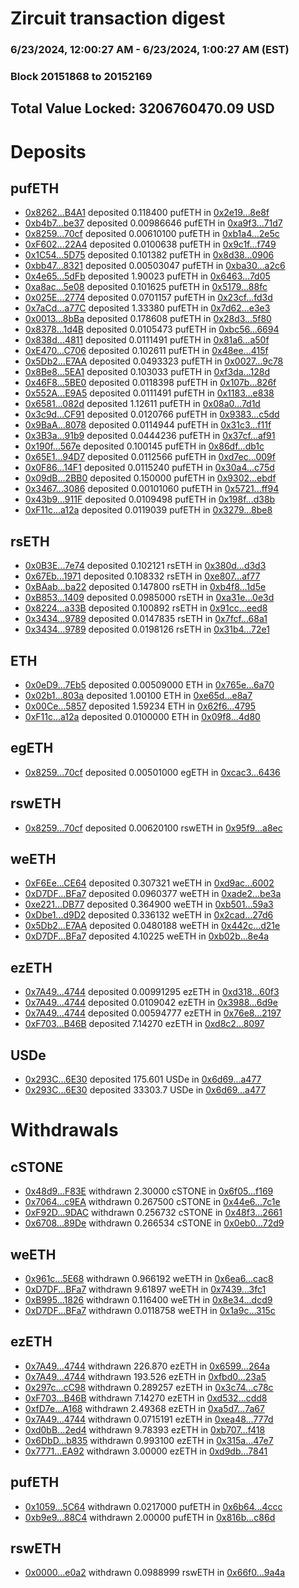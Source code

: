 # Zircuit transaction digest
### 6/23/2024, 12:00:27 AM - 6/23/2024, 1:00:27 AM (EST)
### Block 20151868 to 20152169

## Total Value Locked: 3206760470.09 USD

# Deposits
## pufETH
- [0x8262...B4A1](https://etherscan.io/address/0x82621C7f9d4705eECB25c102410CC1Fc6992B4A1) deposited 0.118400 pufETH in [0x2e19...8e8f](https://etherscan.io/tx/0x82621C7f9d4705eECB25c102410CC1Fc6992B4A1)
- [0xb4b7...be37](https://etherscan.io/address/0xb4b7F08df69EC0E7Eedb134184A75BcABC66be37) deposited 0.00986646 pufETH in [0xa9f3...71d7](https://etherscan.io/tx/0xb4b7F08df69EC0E7Eedb134184A75BcABC66be37)
- [0x8259...70cf](https://etherscan.io/address/0x8259B329F4F634f621bC9e4e255a56C629Ff70cf) deposited 0.00610100 pufETH in [0xb1a4...2e5c](https://etherscan.io/tx/0x8259B329F4F634f621bC9e4e255a56C629Ff70cf)
- [0xF602...22A4](https://etherscan.io/address/0xF6020eF5c10405914e38F995C88DE36a05E822A4) deposited 0.0100638 pufETH in [0x9c1f...f749](https://etherscan.io/tx/0xF6020eF5c10405914e38F995C88DE36a05E822A4)
- [0x1C54...5D75](https://etherscan.io/address/0x1C54c331ac240cbc5e8Ab94937cE42729Fc85D75) deposited 0.101382 pufETH in [0x8d38...0906](https://etherscan.io/tx/0x1C54c331ac240cbc5e8Ab94937cE42729Fc85D75)
- [0xbb47...8321](https://etherscan.io/address/0xbb47A1B487B7AF5e594bFe7f1aFFdB53D9748321) deposited 0.00503047 pufETH in [0xba30...a2c6](https://etherscan.io/tx/0xbb47A1B487B7AF5e594bFe7f1aFFdB53D9748321)
- [0x4e65...5dFb](https://etherscan.io/address/0x4e65539bb5F893CCD2B71D3d807b5112e1b85dFb) deposited 1.90023 pufETH in [0x6463...7d05](https://etherscan.io/tx/0x4e65539bb5F893CCD2B71D3d807b5112e1b85dFb)
- [0xa8ac...5e08](https://etherscan.io/address/0xa8ac7c77179E396Cd6F3E3A5d61701bf99055e08) deposited 0.101625 pufETH in [0x5179...88fc](https://etherscan.io/tx/0xa8ac7c77179E396Cd6F3E3A5d61701bf99055e08)
- [0x025E...2774](https://etherscan.io/address/0x025E545E693CfEB629bB5B7Be72fEA50Fa772774) deposited 0.0701157 pufETH in [0x23cf...fd3d](https://etherscan.io/tx/0x025E545E693CfEB629bB5B7Be72fEA50Fa772774)
- [0x7aCd...a77C](https://etherscan.io/address/0x7aCda5bCE04a3Eb91F4963e650443B39c1c7a77C) deposited 1.33380 pufETH in [0x7d62...e3e3](https://etherscan.io/tx/0x7aCda5bCE04a3Eb91F4963e650443B39c1c7a77C)
- [0x0013...8bBa](https://etherscan.io/address/0x00136438Ee75d4bF6E5Ca4B45e97E62F3aac8bBa) deposited 0.178608 pufETH in [0x28d3...5f80](https://etherscan.io/tx/0x00136438Ee75d4bF6E5Ca4B45e97E62F3aac8bBa)
- [0x8378...1d4B](https://etherscan.io/address/0x8378172aC3e36672e11a40d614ebb479E8651d4B) deposited 0.0105473 pufETH in [0xbc56...6694](https://etherscan.io/tx/0x8378172aC3e36672e11a40d614ebb479E8651d4B)
- [0x838d...4811](https://etherscan.io/address/0x838d58cFCa1916B23ccCa8cDBA475A8D08104811) deposited 0.0111491 pufETH in [0x81a6...a50f](https://etherscan.io/tx/0x838d58cFCa1916B23ccCa8cDBA475A8D08104811)
- [0xE470...C706](https://etherscan.io/address/0xE470B5BAf702260Bb165B9b1e21c3C9E08c0C706) deposited 0.102611 pufETH in [0x48ee...415f](https://etherscan.io/tx/0xE470B5BAf702260Bb165B9b1e21c3C9E08c0C706)
- [0x5Db2...E7AA](https://etherscan.io/address/0x5Db20437c9b6368f07a3988b8F67c2174486E7AA) deposited 0.0493323 pufETH in [0x0027...9c78](https://etherscan.io/tx/0x5Db20437c9b6368f07a3988b8F67c2174486E7AA)
- [0x8Be8...5EA1](https://etherscan.io/address/0x8Be84885356161EBe9d27DFC9e6FCF73748a5EA1) deposited 0.103033 pufETH in [0xf3da...128d](https://etherscan.io/tx/0x8Be84885356161EBe9d27DFC9e6FCF73748a5EA1)
- [0x46F8...5BE0](https://etherscan.io/address/0x46F8E19C9D0b355bdF89653db3De94C3B76e5BE0) deposited 0.0118398 pufETH in [0x107b...826f](https://etherscan.io/tx/0x46F8E19C9D0b355bdF89653db3De94C3B76e5BE0)
- [0x552A...E9A5](https://etherscan.io/address/0x552A7f4f215B3cB0442984efCcd3451CA13DE9A5) deposited 0.0111491 pufETH in [0x1183...e838](https://etherscan.io/tx/0x552A7f4f215B3cB0442984efCcd3451CA13DE9A5)
- [0x6581...082d](https://etherscan.io/address/0x65810626124589396c979ee0C120054C7eE2082d) deposited 1.12611 pufETH in [0x08a0...7d1d](https://etherscan.io/tx/0x65810626124589396c979ee0C120054C7eE2082d)
- [0x3c9d...CF91](https://etherscan.io/address/0x3c9dF256188c5028838982313F68256e7B16CF91) deposited 0.0120766 pufETH in [0x9383...c5dd](https://etherscan.io/tx/0x3c9dF256188c5028838982313F68256e7B16CF91)
- [0x9BaA...8078](https://etherscan.io/address/0x9BaA93aB42794AC160a2C518a8e941dee47a8078) deposited 0.0114944 pufETH in [0x31c3...f11f](https://etherscan.io/tx/0x9BaA93aB42794AC160a2C518a8e941dee47a8078)
- [0x3B3a...91b9](https://etherscan.io/address/0x3B3aa9c748eeAff4dd959B7f6a41d69A3c8f91b9) deposited 0.0444236 pufETH in [0x37cf...af91](https://etherscan.io/tx/0x3B3aa9c748eeAff4dd959B7f6a41d69A3c8f91b9)
- [0x190f...567e](https://etherscan.io/address/0x190faDa4852716C0Ec9C98024787310807a0567e) deposited 0.100145 pufETH in [0x86df...db1c](https://etherscan.io/tx/0x190faDa4852716C0Ec9C98024787310807a0567e)
- [0x65E1...94D7](https://etherscan.io/address/0x65E1E797326bC5276E31889E9a294863A22d94D7) deposited 0.0112566 pufETH in [0xd7ec...009f](https://etherscan.io/tx/0x65E1E797326bC5276E31889E9a294863A22d94D7)
- [0x0F86...14F1](https://etherscan.io/address/0x0F86939e378ed857E06E432FA3ac5a270FA714F1) deposited 0.0115240 pufETH in [0x30a4...c75d](https://etherscan.io/tx/0x0F86939e378ed857E06E432FA3ac5a270FA714F1)
- [0x09dB...2BB0](https://etherscan.io/address/0x09dB4167fce02A676c05C204075e6f37c4CD2BB0) deposited 0.150000 pufETH in [0x9302...ebdf](https://etherscan.io/tx/0x09dB4167fce02A676c05C204075e6f37c4CD2BB0)
- [0x3467...3086](https://etherscan.io/address/0x3467C2cceD6A330EB8A66EFc398C83F915673086) deposited 0.00101060 pufETH in [0x5721...ff94](https://etherscan.io/tx/0x3467C2cceD6A330EB8A66EFc398C83F915673086)
- [0x43b9...911F](https://etherscan.io/address/0x43b9D142ac7a4B4CE8C2928a6D1DBA9C7560911F) deposited 0.0109498 pufETH in [0x198f...d38b](https://etherscan.io/tx/0x43b9D142ac7a4B4CE8C2928a6D1DBA9C7560911F)
- [0xF11c...a12a](https://etherscan.io/address/0xF11c8dE410d1Fe344045EeD2FdC571F7Af83a12a) deposited 0.0119039 pufETH in [0x3279...8be8](https://etherscan.io/tx/0xF11c8dE410d1Fe344045EeD2FdC571F7Af83a12a)
## rsETH
- [0x0B3E...7e74](https://etherscan.io/address/0x0B3E28E0D17a81E08d0e7306636d09B4dE747e74) deposited 0.102121 rsETH in [0x380d...d3d3](https://etherscan.io/tx/0x0B3E28E0D17a81E08d0e7306636d09B4dE747e74)
- [0x67Eb...1971](https://etherscan.io/address/0x67Ebc436C79cCC3e03aB30F6712d645f796D1971) deposited 0.108332 rsETH in [0xe807...af77](https://etherscan.io/tx/0x67Ebc436C79cCC3e03aB30F6712d645f796D1971)
- [0xBAab...ba22](https://etherscan.io/address/0xBAab83De8DbA764bF02a530cad33555bD23eba22) deposited 0.147800 rsETH in [0xb4f8...1d5e](https://etherscan.io/tx/0xBAab83De8DbA764bF02a530cad33555bD23eba22)
- [0xB853...1409](https://etherscan.io/address/0xB85324c8a632763a09A197264D65ebB048871409) deposited 0.0985000 rsETH in [0xa31e...0e3d](https://etherscan.io/tx/0xB85324c8a632763a09A197264D65ebB048871409)
- [0x8224...a33B](https://etherscan.io/address/0x822486C873537a9454174D5893cbbdB2392Ba33B) deposited 0.100892 rsETH in [0x91cc...eed8](https://etherscan.io/tx/0x822486C873537a9454174D5893cbbdB2392Ba33B)
- [0x3434...9789](https://etherscan.io/address/0x34349c5569e7B846c3558961552D2202760A9789) deposited 0.0147835 rsETH in [0x7fcf...68a1](https://etherscan.io/tx/0x34349c5569e7B846c3558961552D2202760A9789)
- [0x3434...9789](https://etherscan.io/address/0x34349c5569e7B846c3558961552D2202760A9789) deposited 0.0198126 rsETH in [0x31b4...72e1](https://etherscan.io/tx/0x34349c5569e7B846c3558961552D2202760A9789)
## ETH
- [0x0eD9...7Eb5](https://etherscan.io/address/0x0eD99E3B02D8Ba52509BEB2B8Dd353b1441e7Eb5) deposited 0.00509000 ETH in [0x765e...6a70](https://etherscan.io/tx/0x0eD99E3B02D8Ba52509BEB2B8Dd353b1441e7Eb5)
- [0x02b1...803a](https://etherscan.io/address/0x02b1e34B8eA94BFf33d77e5196e3AE45ba87803a) deposited 1.00100 ETH in [0xe65d...e8a7](https://etherscan.io/tx/0x02b1e34B8eA94BFf33d77e5196e3AE45ba87803a)
- [0x00Ce...5857](https://etherscan.io/address/0x00Ce383730e9625e008110382725b80d894D5857) deposited 1.59234 ETH in [0x62f6...4795](https://etherscan.io/tx/0x00Ce383730e9625e008110382725b80d894D5857)
- [0xF11c...a12a](https://etherscan.io/address/0xF11c8dE410d1Fe344045EeD2FdC571F7Af83a12a) deposited 0.0100000 ETH in [0x09f8...4d80](https://etherscan.io/tx/0xF11c8dE410d1Fe344045EeD2FdC571F7Af83a12a)
## egETH
- [0x8259...70cf](https://etherscan.io/address/0x8259B329F4F634f621bC9e4e255a56C629Ff70cf) deposited 0.00501000 egETH in [0xcac3...6436](https://etherscan.io/tx/0x8259B329F4F634f621bC9e4e255a56C629Ff70cf)
## rswETH
- [0x8259...70cf](https://etherscan.io/address/0x8259B329F4F634f621bC9e4e255a56C629Ff70cf) deposited 0.00620100 rswETH in [0x95f9...a8ec](https://etherscan.io/tx/0x8259B329F4F634f621bC9e4e255a56C629Ff70cf)
## weETH
- [0xF6Ee...CE64](https://etherscan.io/address/0xF6Ee1570b613F6350C58A29DEFAaAac91d77CE64) deposited 0.307321 weETH in [0xd9ac...6002](https://etherscan.io/tx/0xF6Ee1570b613F6350C58A29DEFAaAac91d77CE64)
- [0xD7DF...BFa7](https://etherscan.io/address/0xD7DF7E085214743530afF339aFC420c7c720BFa7) deposited 0.0960377 weETH in [0xade2...be3a](https://etherscan.io/tx/0xD7DF7E085214743530afF339aFC420c7c720BFa7)
- [0xe221...DB77](https://etherscan.io/address/0xe22179162d8B5eA0e2f3ecdE328197900EFbDB77) deposited 0.364900 weETH in [0xb501...59a3](https://etherscan.io/tx/0xe22179162d8B5eA0e2f3ecdE328197900EFbDB77)
- [0xDbe1...d9D2](https://etherscan.io/address/0xDbe13c8f80c4A60c8854b650EdAe2eB239C8d9D2) deposited 0.336132 weETH in [0x2cad...27d6](https://etherscan.io/tx/0xDbe13c8f80c4A60c8854b650EdAe2eB239C8d9D2)
- [0x5Db2...E7AA](https://etherscan.io/address/0x5Db20437c9b6368f07a3988b8F67c2174486E7AA) deposited 0.0480188 weETH in [0x442c...d21e](https://etherscan.io/tx/0x5Db20437c9b6368f07a3988b8F67c2174486E7AA)
- [0xD7DF...BFa7](https://etherscan.io/address/0xD7DF7E085214743530afF339aFC420c7c720BFa7) deposited 4.10225 weETH in [0xb02b...8e4a](https://etherscan.io/tx/0xD7DF7E085214743530afF339aFC420c7c720BFa7)
## ezETH
- [0x7A49...4744](https://etherscan.io/address/0x7A493Be5c2ce014cD049Bf178a1ac0Db1B434744) deposited 0.00991295 ezETH in [0xd318...60f3](https://etherscan.io/tx/0x7A493Be5c2ce014cD049Bf178a1ac0Db1B434744)
- [0x7A49...4744](https://etherscan.io/address/0x7A493Be5c2ce014cD049Bf178a1ac0Db1B434744) deposited 0.0109042 ezETH in [0x3988...6d9e](https://etherscan.io/tx/0x7A493Be5c2ce014cD049Bf178a1ac0Db1B434744)
- [0x7A49...4744](https://etherscan.io/address/0x7A493Be5c2ce014cD049Bf178a1ac0Db1B434744) deposited 0.00594777 ezETH in [0x76e8...2197](https://etherscan.io/tx/0x7A493Be5c2ce014cD049Bf178a1ac0Db1B434744)
- [0xF703...B46B](https://etherscan.io/address/0xF703F8D135557f60864Eb23Cf91cF19cede4B46B) deposited 7.14270 ezETH in [0xd8c2...8097](https://etherscan.io/tx/0xF703F8D135557f60864Eb23Cf91cF19cede4B46B)
## USDe
- [0x293C...6E30](https://etherscan.io/address/0x293C6937D8D82e05B01335F7B33FBA0c8e256E30) deposited 175.601 USDe in [0x6d69...a477](https://etherscan.io/tx/0x293C6937D8D82e05B01335F7B33FBA0c8e256E30)
- [0x293C...6E30](https://etherscan.io/address/0x293C6937D8D82e05B01335F7B33FBA0c8e256E30) deposited 33303.7 USDe in [0x6d69...a477](https://etherscan.io/tx/0x293C6937D8D82e05B01335F7B33FBA0c8e256E30)
# Withdrawals
## cSTONE
- [0x48d9...F83E](https://etherscan.io/address/0x48d93D0a69e147D80514c8089b35EBf0d890F83E) withdrawn 2.30000 cSTONE in [0x6f05...f169](https://etherscan.io/tx/0x48d93D0a69e147D80514c8089b35EBf0d890F83E)
- [0x7064...c9EA](https://etherscan.io/address/0x70640BCDda09d1956706257f91e52642ecd6c9EA) withdrawn 0.267500 cSTONE in [0x44e6...7c1e](https://etherscan.io/tx/0x70640BCDda09d1956706257f91e52642ecd6c9EA)
- [0xF92D...9DAC](https://etherscan.io/address/0xF92D703F12b33Fa7981DA85827598EeA57A99DAC) withdrawn 0.256732 cSTONE in [0x48f3...2661](https://etherscan.io/tx/0xF92D703F12b33Fa7981DA85827598EeA57A99DAC)
- [0x6708...89De](https://etherscan.io/address/0x6708E8221F991c2Ae5b3702b64d6D508252789De) withdrawn 0.266534 cSTONE in [0x0eb0...72d9](https://etherscan.io/tx/0x6708E8221F991c2Ae5b3702b64d6D508252789De)
## weETH
- [0x961c...5E68](https://etherscan.io/address/0x961c936ED3322f3c8680dC9F66031147ef9B5E68) withdrawn 0.966192 weETH in [0x6ea6...cac8](https://etherscan.io/tx/0x961c936ED3322f3c8680dC9F66031147ef9B5E68)
- [0xD7DF...BFa7](https://etherscan.io/address/0xD7DF7E085214743530afF339aFC420c7c720BFa7) withdrawn 9.61897 weETH in [0x7439...3fc1](https://etherscan.io/tx/0xD7DF7E085214743530afF339aFC420c7c720BFa7)
- [0xB995...1826](https://etherscan.io/address/0xB995987D4F60Cc470197527E550088F164e11826) withdrawn 0.116400 weETH in [0x8e34...dcd9](https://etherscan.io/tx/0xB995987D4F60Cc470197527E550088F164e11826)
- [0xD7DF...BFa7](https://etherscan.io/address/0xD7DF7E085214743530afF339aFC420c7c720BFa7) withdrawn 0.0118758 weETH in [0x1a9c...315c](https://etherscan.io/tx/0xD7DF7E085214743530afF339aFC420c7c720BFa7)
## ezETH
- [0x7A49...4744](https://etherscan.io/address/0x7A493Be5c2ce014cD049Bf178a1ac0Db1B434744) withdrawn 226.870 ezETH in [0x6599...264a](https://etherscan.io/tx/0x7A493Be5c2ce014cD049Bf178a1ac0Db1B434744)
- [0x7A49...4744](https://etherscan.io/address/0x7A493Be5c2ce014cD049Bf178a1ac0Db1B434744) withdrawn 193.526 ezETH in [0xfbd0...23a5](https://etherscan.io/tx/0x7A493Be5c2ce014cD049Bf178a1ac0Db1B434744)
- [0x297c...cC98](https://etherscan.io/address/0x297c1b27a81d15Dc8C5cBe38314cf94Ec7f2cC98) withdrawn 0.289257 ezETH in [0x3c74...c78c](https://etherscan.io/tx/0x297c1b27a81d15Dc8C5cBe38314cf94Ec7f2cC98)
- [0xF703...B46B](https://etherscan.io/address/0xF703F8D135557f60864Eb23Cf91cF19cede4B46B) withdrawn 7.14270 ezETH in [0xd532...cdd8](https://etherscan.io/tx/0xF703F8D135557f60864Eb23Cf91cF19cede4B46B)
- [0xfD7e...A168](https://etherscan.io/address/0xfD7e4B0433b269Bcc19F9F0653Cb8023776bA168) withdrawn 2.49368 ezETH in [0xa5d7...7a67](https://etherscan.io/tx/0xfD7e4B0433b269Bcc19F9F0653Cb8023776bA168)
- [0x7A49...4744](https://etherscan.io/address/0x7A493Be5c2ce014cD049Bf178a1ac0Db1B434744) withdrawn 0.0715191 ezETH in [0xea48...777d](https://etherscan.io/tx/0x7A493Be5c2ce014cD049Bf178a1ac0Db1B434744)
- [0xd0bB...2ed4](https://etherscan.io/address/0xd0bB63e2c183DB414977Eaa6B547601e46E12ed4) withdrawn 9.78393 ezETH in [0xb707...f418](https://etherscan.io/tx/0xd0bB63e2c183DB414977Eaa6B547601e46E12ed4)
- [0x6DbD...b835](https://etherscan.io/address/0x6DbD61C345caD500Ba0F8866616Dd8EeE195b835) withdrawn 0.993100 ezETH in [0x315a...47e7](https://etherscan.io/tx/0x6DbD61C345caD500Ba0F8866616Dd8EeE195b835)
- [0x7771...EA92](https://etherscan.io/address/0x7771307a68Db7E491cc93f52b66EEaD05dDfEA92) withdrawn 3.00000 ezETH in [0xd9db...7841](https://etherscan.io/tx/0x7771307a68Db7E491cc93f52b66EEaD05dDfEA92)
## pufETH
- [0x1059...5C64](https://etherscan.io/address/0x1059c0aCe33A876c18a94E192e8C075e8fe35C64) withdrawn 0.0217000 pufETH in [0x6b64...4ccc](https://etherscan.io/tx/0x1059c0aCe33A876c18a94E192e8C075e8fe35C64)
- [0xb9e9...88C4](https://etherscan.io/address/0xb9e96e83b8f00303575F49fe1bF3f4B1C24f88C4) withdrawn 2.00000 pufETH in [0x816b...c86d](https://etherscan.io/tx/0xb9e96e83b8f00303575F49fe1bF3f4B1C24f88C4)
## rswETH
- [0x0000...e0a2](https://etherscan.io/address/0x0000040f1111c5C3d2037940658Ee770BB37e0a2) withdrawn 0.0988999 rswETH in [0x66f0...9a4a](https://etherscan.io/tx/0x0000040f1111c5C3d2037940658Ee770BB37e0a2)
